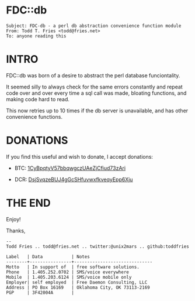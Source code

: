 # FDC::db
```
Subject: FDC-db - a perl db abstraction convenience function module
From: Todd T. Fries <todd@fries.net>
To: anyone reading this
```

# INTRO
FDC::db was born of a desire to abstract the perl database funciontality.

It seemed silly to always check for the same errors constantly and repeat
code over and over every time a sql call was made, bloating functions, and
making code hard to read.

This now retries up to 10 times if the db server is unavailable, and has other
convenience functions.

# DONATIONS

If you find this useful and wish to donate, I accept donations:

- BTC: [1CyBpqtyV57bbqwgczUAeZjCfiud73zAri](bitcoin:1CyBpqtyV57bbqwgczUAeZjCfiud73zAri)

- DCR: [DsjSvqzeBUJ4gGcSHfuvwxfkveqyEpp6Xju](decred:DsjSvqzeBUJ4gGcSHfuvwxfkveqyEpp6Xju)


# THE END

Enjoy!

Thanks,

```
--
Todd Fries .. todd@fries.net .. twitter:@unix2mars .. github:toddfries

Label   | Data           | Notes
--------+----------------+------------------------------
Motto   | In support of  | free software solutions.
Phone   | 1.405.252.0702 | SMS/voice everywhere
Mobile  | 1.405.203.6124 | SMS/voice mobile only
Employer| self employed  | Free Daemon Consulting, LLC
Address | PO Box 16169   | Oklahoma City, OK 73113-2169
PGP     | 3F42004A       |
```

